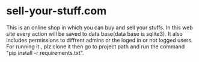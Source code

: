 # sell-your-stuff.com
This is an online shop in which you can buy and sell your stuffs.
In this web site every action will be saved to data base(data base is sqlite3).
It also includes permissions to diffrent admins or the loged in or not logged users.
For running it , plz clone it then go to project path and run the command "pip install -r requirements.txt".
